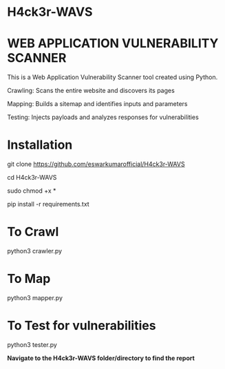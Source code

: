 # H4ck3r-WAVS

# WEB APPLICATION VULNERABILITY SCANNER

This is a Web Application Vulnerability Scanner tool created using Python.



Crawling: Scans the entire website and discovers its pages

Mapping: Builds a sitemap and identifies inputs and parameters

Testing: Injects payloads and analyzes responses for vulnerabilities



# Installation 

git clone https://github.com/eswarkumarofficial/H4ck3r-WAVS

cd H4ck3r-WAVS

sudo chmod +x * 

pip install -r requirements.txt

# To Crawl 
  python3 crawler.py
  
# To Map
  python3 mapper.py
  
# To Test for vulnerabilities
  python3 tester.py
  
  
**Navigate to the H4ck3r-WAVS folder/directory to find the report**
